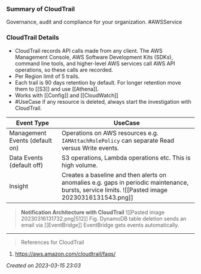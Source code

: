 ### Summary of CloudTrail
Governance, audit and compliance for your organization. #AWSService 
### CloudTrail Details
- CloudTrail records API calls made from any client. The AWS Management Console, AWS Software Development Kits (SDKs), command line tools, and higher-level AWS services call AWS API operations, so these calls are recorded.
- Per Region limit of 5 trails. 
- Each trail is 90 days retention by default. For longer retention move them to [[S3]] and use [[Athena]].
- Works with [[Config]] and [[CloudWatch]]
- #UseCase if any resource is deleted, always start the investigation with CloudTrail.

| Event Type                     | UseCase                                                                                       |
| ------------------------------ | --------------------------------------------------------------------------------------------- |
| Management Events (default on) | Operations on AWS resources e.g. `IAMAttachRolePolicy` can separate Read versus Write events. |
| Data Events (default off)      | S3 operations, Lambda operations etc. This is high volume.                                    |
| Insight                        | Creates a baseline and then alerts on anomalies e.g. gaps in periodic maintenance, bursts, service limits. ![[Pasted image 20230316131543.png]]                                                                                              |

> **Notification Architecture with CloudTrail**
> ![[Pasted image 20230316131732.png|512]] 
> Fig. DynamoDB table deletion sends an email via [[EventBridge]]
> EventBridge gets events automatically. 
---
> References for CloudTrail
1. https://aws.amazon.com/cloudtrail/faqs/ 

*Created on 2023-03-15 23:03*
